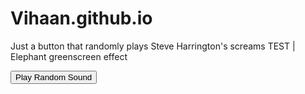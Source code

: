# Vihaan.github.io
<html lang="en">
<head>
    <meta charset="UTF-8">
    <meta name="viewport" content="width=device-width, initial-scale=1.0">
    <title>Steve Harrington Button</title>
</head>
<body>
<p>Just a button that randomly plays Steve Harrington's screams TEST | Elephant greenscreen effect</p>
<button id="playRandom">Play Random Sound</button>
<script>
// Define your array of sound effect URLs
const stevescream = [
    'Audio/scream1.mp3',
    'Audio/scream2.mp3',
    'Audio/scream3.mp3'
    // Add more sound file paths as needed
];

document.getElementById('playRandom').addEventListener('click', function() {
    const randomIndex = Math.floor(Math.random() * stevescream.length);
    const audio = new Audio(stevescream[randomIndex]);
    audio.play();
});
</script>
</body>